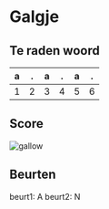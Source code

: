 # Galgje

## Te raden woord

|a|.|a|.|a|.|
|-|-|-|-|-|-|
|1|2|3|4|5|6|

## Score
![gallow](./images/1.png)

## Beurten
beurt1: A
beurt2: N